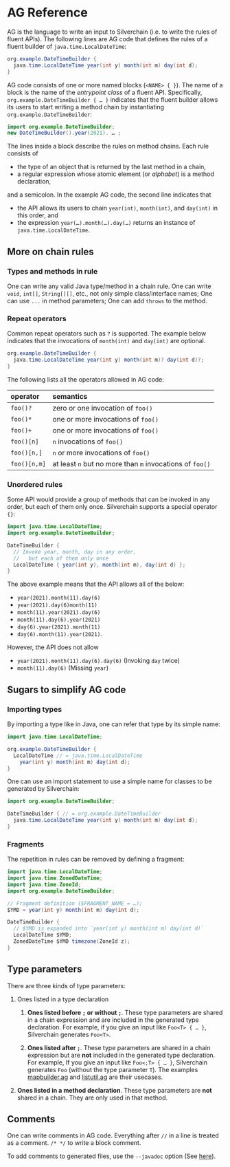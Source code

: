 # AG Reference

AG is the language to write an input to Silverchain (i.e. to write the rules of fluent APIs). The following lines are AG code that defines the rules of a fluent builder of `java.time.LocalDateTime`:

```java
org.example.DateTimeBuilder {
  java.time.LocalDateTime year(int y) month(int m) day(int d);
}
```

AG code consists of one or more named blocks (`<NAME> { }`). The name of a block is the name of the _entrypoint class_ of a fluent API. Specifically, `org.example.DateTimeBuilder { … }` indicates that the fluent builder allows its users to start writing a method chain by instantiating `org.example.DateTimeBuilder`:

```java
import org.example.DateTimeBuilder;
new DateTimeBuilder().year(2021). … ;
```

The lines inside a block describe the rules on method chains. Each rule consists of

- the type of an object that is returned by the last method in a chain,
- a regular expression whose atomic element (or _alphabet_) is a method declaration,

and a semicolon. In the example AG code, the second line indicates that

- the API allows its users to chain `year(int)`, `month(int)`, and `day(int)` in this order, and
- the expression `year(…).month(…).day(…)` returns an instance of `java.time.LocalDateTime`.

## More on chain rules

### Types and methods in rule

One can write any valid Java type/method in a chain rule. One can write `void`, `int[]`, `String[][]`, etc., not only simple class/interface names; One can use `...` in method parameters; One can add `throws` to the method.

### Repeat operators

Common repeat operators such as `?` is supported. The example below indicates that the invocations of `month(int)` and `day(int)` are optional.

```java
org.example.DateTimeBuilder {
  java.time.LocalDateTime year(int y) month(int m)? day(int d)?;
}
```

The following lists all the operators allowed in AG code:

| operator     | semantics                                                |
| :----------- | :------------------------------------------------------- |
| `foo()?`     | zero or one invocation of `foo()`                        |
| `foo()*`     | one or more invocations of `foo()`                       |
| `foo()+`     | one or more invocations of `foo()`                       |
| `foo()[n]`   | `n` invocations of `foo()`                               |
| `foo()[n,]`  | `n` or more invocations of `foo()`                       |
| `foo()[n,m]` | at least `n` but no more than `m` invocations of `foo()` |

### Unordered rules

Some API would provide a group of methods that can be invoked in any order, but each of them only once. Silverchain supports a special operator `{}`:

```java
import java.time.LocalDateTime;
import org.example.DateTimeBuilder;

DateTimeBuilder {
  // Invoke year, month, day in any order,
  //   but each of them only once
  LocalDateTime { year(int y), month(int m), day(int d) };
}
```

The above example means that the API allows all of the below:

- `year(2021).month(11).day(6)`
- `year(2021).day(6)month(11)`
- `month(11).year(2021).day(6)`
- `month(11).day(6).year(2021)`
- `day(6).year(2021).month(11)`
- `day(6).month(11).year(2021)`.

However, the API does not allow

- `year(2021).month(11).day(6).day(6)` (Invoking `day` twice)
- `month(11).day(6)` (Missing `year`)

## Sugars to simplify AG code

### Importing types

By importing a type like in Java, one can refer that type by its simple name:

```java
import java.time.LocalDateTime;

org.example.DateTimeBuilder {
  LocalDateTime // = java.time.LocalDateTime
    year(int y) month(int m) day(int d);
}
```

One can use an import statement to use a simple name for classes to be generated by Silverchain:

```java
import org.example.DateTimeBuilder;

DateTimeBuilder { // = org.example.DateTimeBuilder
  java.time.LocalDateTime year(int y) month(int m) day(int d);
}
```

### Fragments

The repetition in rules can be removed by defining a fragment:

```java
import java.time.LocalDateTime;
import java.time.ZonedDateTime;
import java.time.ZoneId;
import org.example.DateTimeBuilder;

// Fragment definition ($FRAGMENT_NAME = …);
$YMD = year(int y) month(int m) day(int d);

DateTimeBuilder {
  // $YMD is expanded into `year(int y) month(int m) day(int d)`
  LocalDateTime $YMD;
  ZonedDateTime $YMD timezone(ZoneId z);
}
```

## Type parameters

There are three kinds of type parameters:

1. Ones listed in a type declaration

   1. **Ones listed before `;` or without `;`**. These type parameters are shared in a chain expression and are included in the generated type declaration. For example, if you give an input like `Foo<T> { … }`, Silverchain generates `Foo<T>`.

   2. **Ones listed after `;`**. These type parameters are shared in a chain expression but are **not** included in the generated type declaration. For example, If you give an input like `Foo<;T> { … }`, Silverchain generates `Foo` (without the type parameter `T`). The examples [mapbuilder.ag](https://github.com/tomokinakamaru/silverchain/blob/master/src/test/resources/mapbuilder.ag) and [listutil.ag](https://github.com/tomokinakamaru/silverchain/blob/fix/issue39/src/test/resources/listutil.ag) are their usecases.

2. **Ones listed in a method declaration**. These type parameters are **not** shared in a chain. They are only used in that method.

## Comments

One can write comments in AG code. Everything after `//` in a line is treated as a comment. `/* */` to write a block comment.

To add comments to generated files, use the `--javadoc` option (See [here](./javadoc.md)).
